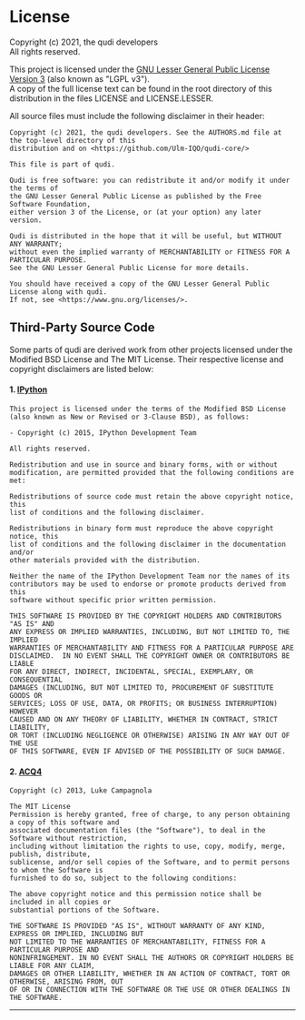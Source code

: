 
# License

Copyright (c) 2021, the qudi developers\
All rights reserved.

This project is licensed under the 
[GNU Lesser General Public License Version 3](https://www.gnu.org/licenses/lgpl-3.0.en.html)
(also known as "LGPL v3").\
A copy of the full license text can be found in the root directory of this distribution in the files
LICENSE and LICENSE.LESSER.

All source files must include the following disclaimer in their header:
```
Copyright (c) 2021, the qudi developers. See the AUTHORS.md file at the top-level directory of this
distribution and on <https://github.com/Ulm-IQO/qudi-core/>

This file is part of qudi.

Qudi is free software: you can redistribute it and/or modify it under the terms of
the GNU Lesser General Public License as published by the Free Software Foundation,
either version 3 of the License, or (at your option) any later version.

Qudi is distributed in the hope that it will be useful, but WITHOUT ANY WARRANTY;
without even the implied warranty of MERCHANTABILITY or FITNESS FOR A PARTICULAR PURPOSE.
See the GNU Lesser General Public License for more details.

You should have received a copy of the GNU Lesser General Public License along with qudi.
If not, see <https://www.gnu.org/licenses/>.
```

## Third-Party Source Code
Some parts of qudi are derived work from other projects licensed under the Modified BSD License and 
The MIT License. Their respective license and copyright disclaimers are listed below:

#### 1. [IPython](https://github.com/ipython/)
```
This project is licensed under the terms of the Modified BSD License
(also known as New or Revised or 3-Clause BSD), as follows:

- Copyright (c) 2015, IPython Development Team

All rights reserved.

Redistribution and use in source and binary forms, with or without
modification, are permitted provided that the following conditions are met:

Redistributions of source code must retain the above copyright notice, this
list of conditions and the following disclaimer.

Redistributions in binary form must reproduce the above copyright notice, this
list of conditions and the following disclaimer in the documentation and/or
other materials provided with the distribution.

Neither the name of the IPython Development Team nor the names of its
contributors may be used to endorse or promote products derived from this
software without specific prior written permission.

THIS SOFTWARE IS PROVIDED BY THE COPYRIGHT HOLDERS AND CONTRIBUTORS "AS IS" AND
ANY EXPRESS OR IMPLIED WARRANTIES, INCLUDING, BUT NOT LIMITED TO, THE IMPLIED
WARRANTIES OF MERCHANTABILITY AND FITNESS FOR A PARTICULAR PURPOSE ARE
DISCLAIMED.  IN NO EVENT SHALL THE COPYRIGHT OWNER OR CONTRIBUTORS BE LIABLE
FOR ANY DIRECT, INDIRECT, INCIDENTAL, SPECIAL, EXEMPLARY, OR CONSEQUENTIAL
DAMAGES (INCLUDING, BUT NOT LIMITED TO, PROCUREMENT OF SUBSTITUTE GOODS OR
SERVICES; LOSS OF USE, DATA, OR PROFITS; OR BUSINESS INTERRUPTION) HOWEVER
CAUSED AND ON ANY THEORY OF LIABILITY, WHETHER IN CONTRACT, STRICT LIABILITY,
OR TORT (INCLUDING NEGLIGENCE OR OTHERWISE) ARISING IN ANY WAY OUT OF THE USE
OF THIS SOFTWARE, EVEN IF ADVISED OF THE POSSIBILITY OF SUCH DAMAGE.
```

#### 2. [ACQ4](https://github.com/acq4/acq4)
```
Copyright (c) 2013, Luke Campagnola

The MIT License
Permission is hereby granted, free of charge, to any person obtaining a copy of this software and 
associated documentation files (the "Software"), to deal in the Software without restriction, 
including without limitation the rights to use, copy, modify, merge, publish, distribute, 
sublicense, and/or sell copies of the Software, and to permit persons to whom the Software is 
furnished to do so, subject to the following conditions:

The above copyright notice and this permission notice shall be included in all copies or 
substantial portions of the Software.

THE SOFTWARE IS PROVIDED "AS IS", WITHOUT WARRANTY OF ANY KIND, EXPRESS OR IMPLIED, INCLUDING BUT 
NOT LIMITED TO THE WARRANTIES OF MERCHANTABILITY, FITNESS FOR A PARTICULAR PURPOSE AND 
NONINFRINGEMENT. IN NO EVENT SHALL THE AUTHORS OR COPYRIGHT HOLDERS BE LIABLE FOR ANY CLAIM, 
DAMAGES OR OTHER LIABILITY, WHETHER IN AN ACTION OF CONTRACT, TORT OR OTHERWISE, ARISING FROM, OUT 
OF OR IN CONNECTION WITH THE SOFTWARE OR THE USE OR OTHER DEALINGS IN THE SOFTWARE.
```

---

